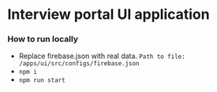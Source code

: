 # Interview portal UI application

### How to run locally
* Replace firebase.json with real data.
`Path to file:  /apps/ui/src/configs/firebase.json`
* `npm i`
* `npm run start`